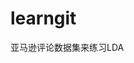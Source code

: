 # learngit
亚马逊评论数据集来练习LDA

[Topic Modeling Amazon Product Reviews]: https://kldavenport.com/topic-modeling-amazon-reviews/#loading-our-data

